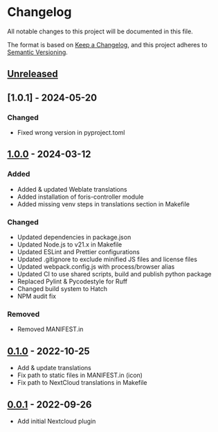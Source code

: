 # Changelog

All notable changes to this project will be documented in this file.

The format is based on [Keep a Changelog](https://keepachangelog.com/en/1.0.0/),
and this project adheres to
[Semantic Versioning](https://semver.org/spec/v2.0.0.html).

## [Unreleased]

## [1.0.1] - 2024-05-20

### Changed

-   Fixed wrong version in pyproject.toml

## [1.0.0] - 2024-03-12

### Added

-   Added & updated Weblate translations
-   Added installation of foris-controller module
-   Added missing venv steps in translations section in Makefile

### Changed

-   Updated dependencies in package.json
-   Updated Node.js to v21.x in Makefile
-   Updated ESLint and Prettier configurations
-   Updated .gitignore to exclude minified JS files and license files
-   Updated webpack.config.js with process/browser alias
-   Updated CI to use shared scripts, build and publish python package
-   Replaced Pylint & Pycodestyle for Ruff
-   Changed build system to Hatch
-   NPM audit fix

### Removed

-   Removed MANIFEST.in

## [0.1.0] - 2022-10-25

-   Add & update translations
-   Fix path to static files in MANIFEST.in (icon)
-   Fix path to NextCloud translations in Makefile

## [0.0.1] - 2022-09-26

-   Add initial Nextcloud plugin

[unreleased]: https://gitlab.nic.cz/turris/reforis/reforis-nextcloud/-/compare/v1.0.0...master
[1.0.0]: https://gitlab.nic.cz/turris/reforis/reforis-nextcloud/-/compare/v1.0.0...v1.1.0
[0.1.0]: https://gitlab.nic.cz/turris/reforis/reforis-nextcloud/-/compare/v0.0.1...v0.1.0
[0.0.1]: https://gitlab.nic.cz/turris/reforis/reforis-nextcloud/-/tags/v0.0.1
